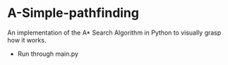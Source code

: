 # A-Simple-pathfinding
An implementation of the A* Search Algorithm in Python to visually grasp how it works.

* Run through main.py
